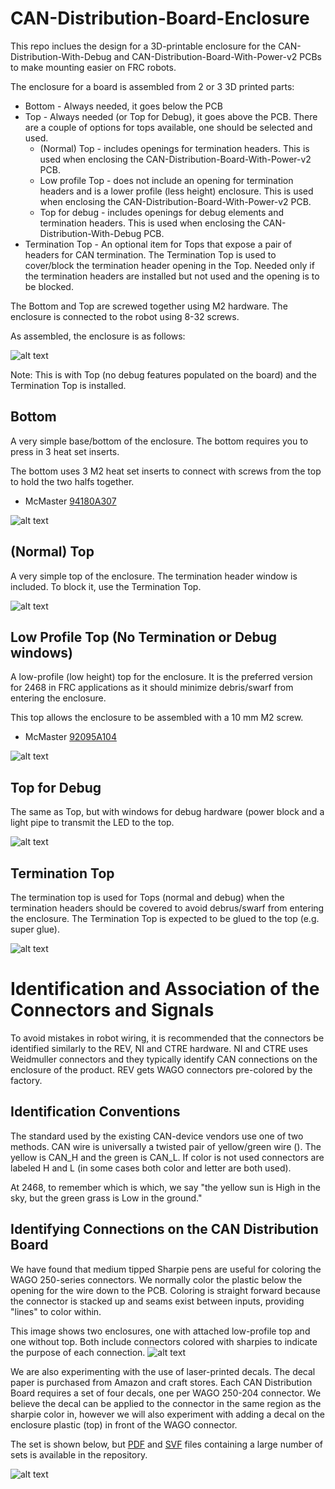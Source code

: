 # CAN-Distribution-Board-Enclosure

This repo inclues the design for a 3D-printable enclosure for the
CAN-Distribution-With-Debug and CAN-Distribution-Board-With-Power-v2 PCBs
to make mounting easier on FRC robots.

The enclosure for a board is assembled from 2 or 3 3D printed parts:
- Bottom - Always needed, it goes below the PCB
- Top - Always needed (or Top for Debug), it goes above the PCB.  There are a couple of
options for tops available, one should be selected and used.
  - (Normal) Top - includes openings for termination headers.
This is used when enclosing the CAN-Distribution-Board-With-Power-v2 PCB.
  - Low profile Top - does not include an opening for termination headers and is a lower
profile (less height) enclosure. This is used when enclosing the
CAN-Distribution-Board-With-Power-v2 PCB.
  - Top for debug - includes openings for debug elements and termination headers.
This is used when enclosing the CAN-Distribution-With-Debug PCB.
- Termination Top - An optional item for Tops that expose a pair of headers for CAN
termination.  The Termination Top is used to cover/block the termination header opening
in the Top. Needed only if the termination headers are installed but not used
and the opening is to be blocked.

The Bottom and Top are screwed together using M2 hardware.  The enclosure is connected
to the robot using 8-32 screws.

As assembled, the enclosure is as follows:

![alt text](https://github.com/2468shrm/CAN-Distribution-Board-Enclosure/blob/main/IMAGES/Assembly.png?raw=true)

Note: This is with Top (no debug features populated on the board) and the Termination Top
is installed.

## Bottom

A very simple base/bottom of the enclosure.  The bottom requires you to press in 3
heat set inserts.

The bottom uses 3 M2 heat set inserts to connect with screws from the top to hold the
two halfs together.
- McMaster [94180A307](https://www.mcmaster.com/catalog/94180A307)


![alt text](https://github.com/2468shrm/CAN-Distribution-Board-Enclosure/blob/main/IMAGES/Bottom.png?raw=true)

## (Normal) Top

A very simple top of the enclosure. The termination header window is included. To block it,
use the Termination Top.

![alt text](https://github.com/2468shrm/CAN-Distribution-Board-Enclosure/blob/main/IMAGES/Top.png?raw=true)


## Low Profile Top (No Termination or Debug windows)

A low-profile (low height) top for the enclosure. It is the preferred version for 2468 in
FRC applications as it should minimize debris/swarf from entering the enclosure.

This top allows the enclosure to be assembled with a 10 mm M2 screw.
- McMaster [92095A104](https://www.mcmaster.com/catalog/92095A104)

![alt text](https://github.com/2468shrm/CAN-Distribution-Board-Enclosure/blob/main/IMAGES/WithLowProfileTop.png?raw=true)

## Top for Debug

The same as Top, but with windows for debug hardware (power block and a light pipe to
transmit the LED to the top.

![alt text](https://github.com/2468shrm/CAN-Distribution-Board-Enclosure/blob/main/IMAGES/Top%20for%20Debug.png?raw=true)

## Termination Top

The termination top is used for Tops (normal and debug) when the termination headers should
be covered to avoid debrus/swarf from entering the enclosure.  The Termination Top is
expected to be glued to the top (e.g. super glue).

![alt text](https://github.com/2468shrm/CAN-Distribution-Board-Enclosure/blob/main/IMAGES/Termination%20Top.png?raw=true)

# Identification and Association of the Connectors and Signals

To avoid mistakes in robot wiring, it is recommended that the connectors be identified
similarly to the REV, NI and CTRE hardware.  NI and CTRE uses Weidmuller connectors
and they typically identify CAN connections on the enclosure of the product.  REV gets
WAGO connectors pre-colored by the factory.

## Identification Conventions

The standard used by the existing CAN-device vendors use one of two methods.  CAN wire is
universally a twisted pair of yellow/green wire ().  The yellow is CAN_H and the green
is CAN_L.  If color is not used connectors are labeled H and L (in some cases both color 
and letter are both used).

At 2468, to remember which is which, we say "the yellow sun is High in the sky, but the
green grass is Low in the ground."

## Identifying Connections on the CAN Distribution Board

We have found that medium tipped Sharpie pens are useful for coloring the WAGO 250-series
connectors.  We normally color the plastic below the opening for the wire down to the PCB.
Coloring is straight forward because the connector is stacked up and seams exist between
inputs, providing "lines" to color within.

This image shows two enclosures, one with attached low-profile top and one without top. Both
include connectors colored with sharpies to indicate the purpose of each connection.
![alt text](https://github.com/2468shrm/CAN-Distribution-Board-Enclosure/blob/main/IMAGES/SharpieColoredConnectors.jpeg?raw=true)

We are also experimenting with the use of laser-printed decals. The decal paper is
purchased from Amazon and craft stores. Each CAN Distribution Board requires a set of
four decals, one per WAGO 250-204 connector. We believe the decal can be applied to
the connector in the same region as the sharpie color in, however we will also experiment
with adding a decal on the enclosure plastic (top) in front of the WAGO connector.

The set is shown below, but
[PDF](https://github.com/2468shrm/CAN-Distribution-Board-Enclosure/blob/main/Decals/CAN%20Distribution%20Board%20Decals.pdf)
and [SVF](https://github.com/2468shrm/CAN-Distribution-Board-Enclosure/blob/main/Decals/CAN%20Distribution%20Board%20Decals.svg)
files containing a large number of sets is available in the repository.

![alt text](https://github.com/2468shrm/CAN-Distribution-Board-Enclosure/blob/main/IMAGES/Decal%20Pattern.png?raw=true)
